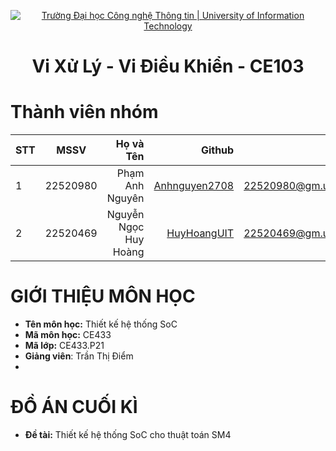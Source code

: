 <!-- Banner -->
<p align="center">
  <a href="https://www.uit.edu.vn/" title="Trường Đại học Công nghệ Thông tin" style="border: none;">
    <img src="https://i.imgur.com/WmMnSRt.png" alt="Trường Đại học Công nghệ Thông tin | University of Information Technology">
  </a>
</p>

<h1 align="center"><b>Vi Xử Lý - Vi Điều Khiển - CE103 </b></h1>

# Thành viên nhóm
| STT    | MSSV          | Họ và Tên              | Github                                                  | Email                   |
| ------ |:-------------:| ----------------------:|--------------------------------------------------------:|-------------------------:
| 1      | 22520980      | Phạm Anh Nguyên         |[Anhnguyen2708](https://github.com/Anhnguyen2708)  |22520980@gm.uit.edu.vn   |
| 2      | 22520469      | Nguyễn Ngọc Huy Hoàng            |[HuyHoangUIT](https://github.com/HuyHoangUIT)                    |22520469@gm.uit.edu.vn   |

# GIỚI THIỆU MÔN HỌC
* **Tên môn học:** Thiết kế hệ thống SoC
* **Mã môn học:** CE433
* **Mã lớp:** CE433.P21
* **Giảng viên**: Trần Thị Điểm
* 
# ĐỒ ÁN CUỐI KÌ
* **Đề tài:** Thiết kế hệ thống SoC cho thuật toán SM4

